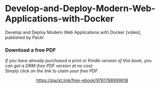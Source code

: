 # Develop-and-Deploy-Modern-Web-Applications-with-Docker
 Develop and Deploy Modern Web Applications with Docker [video], published by Packt
### Download a free PDF

 <i>If you have already purchased a print or Kindle version of this book, you can get a DRM-free PDF version at no cost.<br>Simply click on the link to claim your free PDF.</i>
<p align="center"> <a href="https://packt.link/free-ebook/9781788999618">https://packt.link/free-ebook/9781788999618 </a> </p>